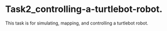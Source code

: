 # Task2_controlling-a-turtlebot-robot.
This task is for simulating, mapping, and controlling a turtlebot robot.
